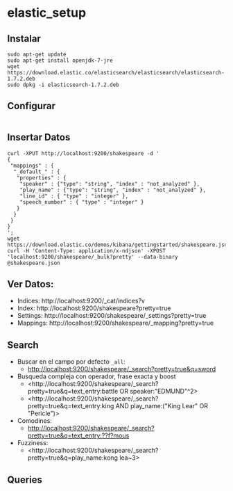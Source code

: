 # elastic_setup

## Instalar

```
sudo apt-get update
sudo apt-get install openjdk-7-jre
wget https://download.elastic.co/elasticsearch/elasticsearch/elasticsearch-1.7.2.deb
sudo dpkg -i elasticsearch-1.7.2.deb
```

## Configurar
```

```

## Insertar Datos
```
curl -XPUT http://localhost:9200/shakespeare -d '
{
 "mappings" : {
  "_default_" : {
   "properties" : {
    "speaker" : {"type": "string", "index" : "not_analyzed" },
    "play_name" : {"type": "string", "index" : "not_analyzed" },
    "line_id" : { "type" : "integer" },
    "speech_number" : { "type" : "integer" }
   }
  }
 }
}
';
wget https://download.elastic.co/demos/kibana/gettingstarted/shakespeare.json
curl -H 'Content-Type: application/x-ndjson' -XPOST 'localhost:9200/shakespeare/_bulk?pretty' --data-binary @shakespeare.json
```

## Ver Datos:

- Indices: http://localhost:9200/_cat/indices?v
- Index: http://localhost:9200/shakespeare?pretty=true
- Settings: http://localhost:9200/shakespeare/_settings?pretty=true
- Mappings: http://localhost:9200/shakespeare/_mapping?pretty=true

## Search
- Buscar en el campo por defecto `_all`:
  - <http://localhost:9200/shakespeare/_search?pretty=true&q=sword>
- Busqueda compleja con operador, frase exacta y boost
  - <http://localhost:9200/shakespeare/_search?pretty=true&q=text_entry:battle OR speaker:"EDMUND"^2>
  - <http://localhost:9200/shakespeare/_search?pretty=true&q=text_entry:king AND play_name:("King Lear" OR "Pericle")>
- Comodines:
  - <http://localhost:9200/shakespeare/_search?pretty=true&q=text_entry:??f?mous>
- Fuzziness:
  - <http://localhost:9200/shakespeare/_search?pretty=true&q=play_name:kong lea~3>
  
## Queries
